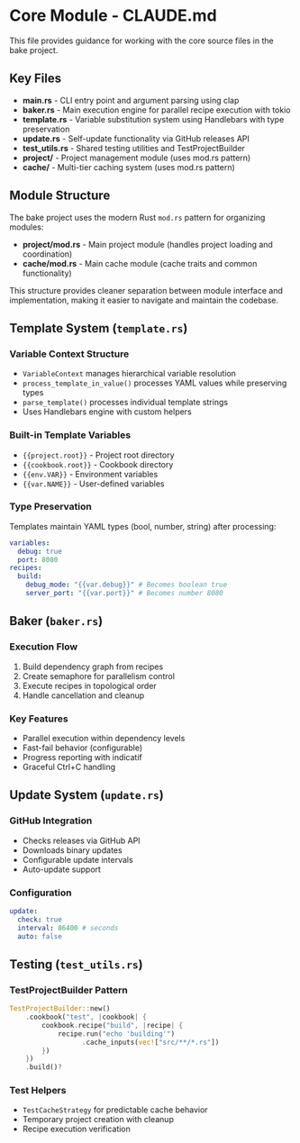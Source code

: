 # Core Module - CLAUDE.md

This file provides guidance for working with the core source files in the bake project.

## Key Files

- **main.rs** - CLI entry point and argument parsing using clap
- **baker.rs** - Main execution engine for parallel recipe execution with tokio
- **template.rs** - Variable substitution system using Handlebars with type preservation
- **update.rs** - Self-update functionality via GitHub releases API
- **test_utils.rs** - Shared testing utilities and TestProjectBuilder
- **project/** - Project management module (uses mod.rs pattern)
- **cache/** - Multi-tier caching system (uses mod.rs pattern)

## Module Structure

The bake project uses the modern Rust `mod.rs` pattern for organizing modules:

- **project/mod.rs** - Main project module (handles project loading and coordination)
- **cache/mod.rs** - Main cache module (cache traits and common functionality)

This structure provides cleaner separation between module interface and implementation, making it easier to navigate and maintain the codebase.

## Template System (`template.rs`)

### Variable Context Structure

- `VariableContext` manages hierarchical variable resolution
- `process_template_in_value()` processes YAML values while preserving types
- `parse_template()` processes individual template strings
- Uses Handlebars engine with custom helpers

### Built-in Template Variables

- `{{project.root}}` - Project root directory
- `{{cookbook.root}}` - Cookbook directory
- `{{env.VAR}}` - Environment variables
- `{{var.NAME}}` - User-defined variables

### Type Preservation

Templates maintain YAML types (bool, number, string) after processing:

```yaml
variables:
  debug: true
  port: 8080
recipes:
  build:
    debug_mode: "{{var.debug}}" # Becomes boolean true
    server_port: "{{var.port}}" # Becomes number 8080
```

## Baker (`baker.rs`)

### Execution Flow

1. Build dependency graph from recipes
2. Create semaphore for parallelism control
3. Execute recipes in topological order
4. Handle cancellation and cleanup

### Key Features

- Parallel execution within dependency levels
- Fast-fail behavior (configurable)
- Progress reporting with indicatif
- Graceful Ctrl+C handling

## Update System (`update.rs`)

### GitHub Integration

- Checks releases via GitHub API
- Downloads binary updates
- Configurable update intervals
- Auto-update support

### Configuration

```yaml
update:
  check: true
  interval: 86400 # seconds
  auto: false
```

## Testing (`test_utils.rs`)

### TestProjectBuilder Pattern

```rust
TestProjectBuilder::new()
    .cookbook("test", |cookbook| {
        cookbook.recipe("build", |recipe| {
            recipe.run("echo 'building'")
                  .cache_inputs(vec!["src/**/*.rs"])
        })
    })
    .build()?
```

### Test Helpers

- `TestCacheStrategy` for predictable cache behavior
- Temporary project creation with cleanup
- Recipe execution verification
